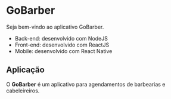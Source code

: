 # GoBarber

Seja bem-vindo ao aplicativo GoBarber.

- Back-end: desenvolvido com NodeJS
- Front-end: desenvolvido com ReactJS
- Mobile: desenvolvido com React Native

## Aplicação

O **GoBarber** é um aplicativo para agendamentos de barbearias e cabeleireiros.
